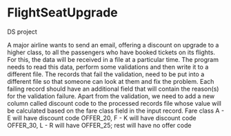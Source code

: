 # FlightSeatUpgrade
DS project

A major airline wants to send an email, offering a discount on upgrade to a higher class, to all the
passengers who have booked tickets on its flights. For this, the data will be received in a file at a
particular time.
The program needs to read this data, perform some validations and then write it to a different file. The
records that fail the validation, need to be put into a different file so that someone can look at them and
fix the problem. Each failing record should have an additional field that will contain the reason(s) for
the validation failure.
Apart from the validation, we need to add a new column called discount code to the processed records
file whose value will be calculated based on the fare class field in the input record. Fare class A - E will
have discount code OFFER_20, F - K will have discount code OFFER_30, L - R will have OFFER_25;
rest will have no offer code
